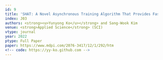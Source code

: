 ```yaml
---
id: 9
title: 'SHAT: A Novel Asynchronous Training Algorithm That Provides Fast Model Convergence in Distributed Deep Learning'
index: J03
authors: <strong><u>Yunyong Ko</u></strong> and Sang-Wook Kim
venue: <strong>Applied Science</strong> (SCI)
vtype: journal
year: 2022
ptype: Full Paper
paper: https://www.mdpi.com/2076-3417/12/1/292/htm
<!-- code: https://yy-ko.github.com -->
---
```


